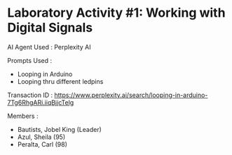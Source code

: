 # Laboratory Activity #1: Working with Digital Signals

AI Agent Used : Perplexity AI

Prompts Used :
- Looping in Arduino
- Looping thru different ledpins

Transaction ID : https://www.perplexity.ai/search/looping-in-arduino-7Tg6RhgARi.iiqBjjcTelg

Members :
- Bautists, Jobel King (Leader) 
- Azul, Sheila (95) 
- Peralta, Carl (98) 

